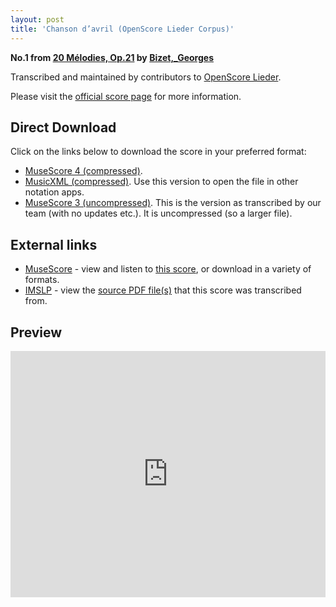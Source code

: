 ```yaml
---
layout: post
title: 'Chanson d’avril (OpenScore Lieder Corpus)'
---
```


__No.1 from [20 Mélodies, Op.21](https://fourscoreandmore.org/OpenScore/Bizet%2C_Georges/20_M%C3%A9lodies%2C_Op.21/) by [Bizet,_Georges](https://fourscoreandmore.org/OpenScore/Bizet%2C_Georges)__

Transcribed and maintained by contributors to [OpenScore Lieder].

Please visit the [official score page] for more information.

[official score page]: https://musescore.com/openscore-lieder-corpus/scores/6877413
[OpenScore Lieder]: https://musescore.com/openscore-lieder-corpus

## Direct Download

Click on the links below to download the score in your preferred format:
- [MuseScore 4 (compressed)](https://fourscoreandmore.org/OpenScore/Bizet%2C_Georges/20_M%C3%A9lodies%2C_Op.21/01_Chanson_d%E2%80%99avril.mscz).
- [MusicXML (compressed)](https://fourscoreandmore.org/OpenScore/Bizet%2C_Georges/20_M%C3%A9lodies%2C_Op.21/01_Chanson_d%E2%80%99avril.mxl). Use this version to open the file in other notation apps.
- [MuseScore 3 (uncompressed)](https://raw.githubusercontent.com/OpenScore/Lieder/refs/heads/main/scores/Bizet%2C_Georges/20_M%C3%A9lodies%2C_Op.21/01_Chanson_d%E2%80%99avril/lc6877413.mscx). This is the version as transcribed by our team (with no updates etc.). It is uncompressed (so a larger file).

## External links

- [MuseScore] - view and listen to [this score][MuseScore], or download in a variety of formats.
- [IMSLP] - view the [source PDF file(s)][IMSLP] that this score was transcribed from.

[MuseScore]: https://musescore.com/score/6877413
[IMSLP]: https://imslp.org/wiki/Special:ReverseLookup/342985

## Preview

<iframe width="100%" height="394" src="https://musescore.com/openscore-lieder-corpus/scores/6877413/embed" frameborder="0" allowfullscreen allow="autoplay; fullscreen"></iframe>
